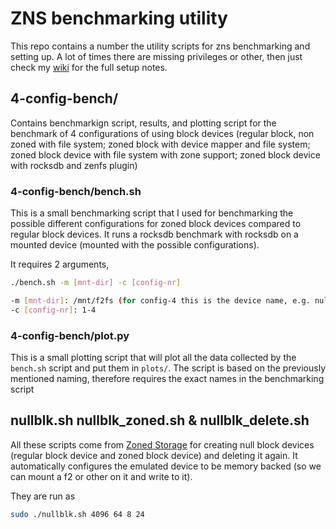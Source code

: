 # ZNS benchmarking utility

This repo contains a number the utility scripts for zns benchmarking and setting up.
A lot of times there are missing privileges or other, then just check my [wiki](https://github.com/nicktehrany/notes/wiki/ZNS#recap-storage-protocols) for the full setup notes.

## 4-config-bench/

Contains benchmarkign script, results, and plotting script for the benchmark of 4 configurations of using block devices (regular block, non zoned with file system; zoned block with device mapper and file system; zoned block device with file system with zone support; zoned block device with rocksdb and zenfs plugin)

### 4-config-bench/bench.sh

This is a small benchmarking script that I used for benchmarking the possible different configurations for zoned block devices compared to regular block devices. It runs a rocksdb benchmark with rocksdb on a mounted device (mounted with the possible configurations).

It requires 2 arguments,

   ```bash
   ./bench.sh -m [mnt-dir] -c [config-nr]

   -m [mnt-dir]: /mnt/f2fs (for config-4 this is the device name, e.g. nullb0)
   -c [config-nr]: 1-4 
   ```

### 4-config-bench/plot.py

This is a small plotting script that will plot all the data collected by the `bench.sh` script and put them in `plots/`. The script is based on the previously mentioned naming, therefore requires the exact names in the benchmarking script

## nullblk.sh nullblk_zoned.sh & nullblk_delete.sh

All these scripts come from [Zoned Storage](https://zonedstorage.io/getting-started/nullblk/?#creating-a-null_blk-zoned-block-device-more-advanced-cases-configfs) for creating null block devices (regular block device and zoned block device) and deleting it again. It automatically configures the emulated device to be memory backed (so we can mount a f2 or other on it and write to it).

They are run as

```bash
sudo ./nullblk.sh 4096 64 8 24
```

